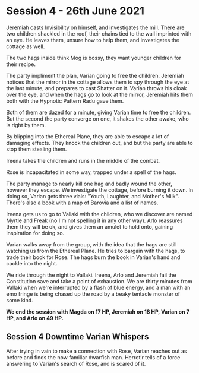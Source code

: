 # Session 4 - 26th June 2021

Jeremiah casts Invisibility on himself, and investigates the mill. There are two children shackled in the roof, their chains tied to the wall imprinted with an eye. He leaves them, unsure how to help them, and investigates the cottage as well.

The two hags inside think Mog is bossy, they want younger children for their recipe.

The party impliment the plan, Varian going to free the children. Jeremiah notices that the mirror in the cottage allows them to spy through the eye at the last minute, and prepares to cast Shatter on it. Varian throws his cloak over the eye, and when the hags go to look at the mirror, Jeremiah hits them both with the Hypnotic Pattern Radu gave them.

Both of them are dazed for a minute, giving Varian time to free the children. But the second the party converge on one, it shakes the other awake, who is right by them.

By blipping into the Ethereal Plane, they are able to escape a lot of damaging effects. They knock the children out, and but the party are able to stop them stealing them.

Ireena takes the children and runs in the middle of the combat.

Rose is incapacitated in some way, trapped under a spell of the hags.

The party manage to nearly kill one hag and badly wound the other, however they escape. We investigate the cottage, before burning it down. In doing so, Varian gets three vials: "Youth, Laughter, and Mother's Milk". There's also a book with a map of Barovia and a list of names.

Ireena gets us to go to Vallaki with the children, who we discover are named Myrtle and Freak (no I'm not spelling it in any other way). Arlo reassures them they will be ok, and gives them an amulet to hold onto, gaining inspiration for doing so.

Varian walks away from the group, with the idea that the hags are still watching us from the Ethereal Plane. He tries to bargain with the hags, to trade their book for Rose. The hags burn the book in Varian's hand and cackle into the night. 

We ride through the night to Vallaki. Ireena, Arlo and Jeremiah fail the Constitution save and take a point of exhaustion. We are thirty minutes from Vallaki when we're interrupted by a flash of blue energy, and a man with an emo fringe is being chased up the road by a beaky tentacle monster of some kind.

**We end the session with Magda on 17 HP, Jeremiah on 18 HP, Varian on 7 HP, and Arlo on 49 HP.**

## Session 4 Downtime Varian Whispers

After trying in vain to make a connection with Rose, Varian reaches out as before and finds the now familiar dwarfish man. Herrotir tells of a force answering to Varian's search of Rose, and is scared of it.